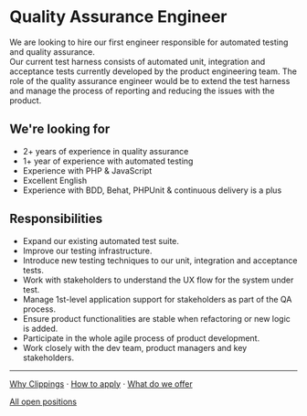 Quality Assurance Engineer
==========================

We are looking to hire our first engineer responsible for automated testing and quality assurance.  
Our current test harness consists of automated unit, integration and acceptance tests
currently developed by the product engineering team.
The role of the quality assurance engineer would be to extend the test harness
and manage the process of reporting and reducing the issues with the product.

We're looking for
-----------------

- 2+ years of experience in quality assurance
- 1+ year of experience with automated testing
- Experience with PHP & JavaScript
- Excellent English
- Experience with BDD, Behat, PHPUnit &amp; continuous delivery is a plus

Responsibilities
----------------

- Expand our existing automated test suite.
- Improve our testing infrastructure.
- Introduce new testing techniques to our unit, integration and acceptance tests.
- Work with stakeholders to understand the UX flow for the system under test.
- Manage 1st-level application support for stakeholders as part of the QA process.
- Ensure product functionalities are stable when refactoring or new logic is added.
- Participate in the whole agile process of product development.
- Work closely with the dev team, product managers and key stakeholders.

---

[Why Clippings](../why-clippings.md) &middot; [How to apply](../readme.md#how-to-apply) &middot; [What do we offer](../readme.md#what-do-we-offer)

[All open positions](../readme.md#open-positions)
